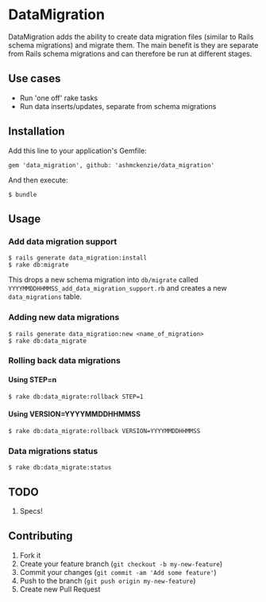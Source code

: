 # DataMigration

DataMigration adds the ability to create data migration files (similar to Rails schema migrations) and migrate them.  The main benefit is they are separate from Rails schema migrations and can therefore be run at different stages.

## Use cases

* Run 'one off' rake tasks
* Run data inserts/updates, separate from schema migrations

## Installation

Add this line to your application's Gemfile:

    gem 'data_migration', github: 'ashmckenzie/data_migration'

And then execute:

    $ bundle

## Usage

### Add data migration support

    $ rails generate data_migration:install
    $ rake db:migrate

This drops a new schema migration into `db/migrate` called `YYYYMMDDHHMMSS_add_data_migration_support.rb` and creates a new `data_migrations` table.

### Adding new data migrations

    $ rails generate data_migration:new <name_of_migration>
    $ rake db:data_migrate

### Rolling back data migrations

#### Using STEP=n

    $ rake db:data_migrate:rollback STEP=1

#### Using VERSION=YYYYMMDDHHMMSS

    $ rake db:data_migrate:rollback VERSION=YYYYMMDDHHMMSS

### Data migrations status

    $ rake db:data_migrate:status
    
## TODO

1. Specs! 

## Contributing

1. Fork it
2. Create your feature branch (`git checkout -b my-new-feature`)
3. Commit your changes (`git commit -am 'Add some feature'`)
4. Push to the branch (`git push origin my-new-feature`)
5. Create new Pull Request
